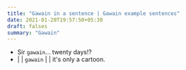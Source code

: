 ```yaml
---
title: "Gawain in a sentence | Gawain example sentences"
date: 2021-01-20T19:57:50+05:30
draft: falses
summary: "Gawain"
---
```

- Sir `gawain`... twenty days!?
- | | `gawain` | | it's only a cartoon.
                 
